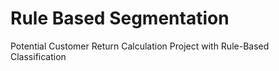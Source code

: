 # Rule Based Segmentation
 Potential Customer Return Calculation Project with Rule-Based Classification
